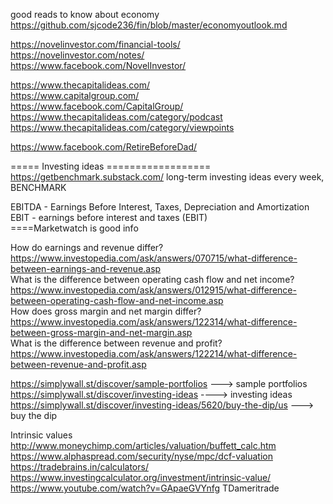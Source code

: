 
good reads to know  about economy     
https://github.com/sjcode236/fin/blob/master/economyoutlook.md    








https://novelinvestor.com/financial-tools/     
https://novelinvestor.com/notes/     
https://www.facebook.com/NovelInvestor/        


https://www.thecapitalideas.com/    
https://www.capitalgroup.com/     
https://www.facebook.com/CapitalGroup/     
https://www.thecapitalideas.com/category/podcast     
https://www.thecapitalideas.com/category/viewpoints     

   

https://www.facebook.com/RetireBeforeDad/     


===== Investing ideas ==================     
https://getbenchmark.substack.com/    long-term investing ideas every week, BENCHMARK    




EBITDA - Earnings Before Interest, Taxes, Depreciation and Amortization         
EBIT - earnings before interest and taxes (EBIT)  
====Marketwatch is good info    


How do earnings and revenue differ?     
https://www.investopedia.com/ask/answers/070715/what-difference-between-earnings-and-revenue.asp    
What is the difference between operating cash flow and net income?    
https://www.investopedia.com/ask/answers/012915/what-difference-between-operating-cash-flow-and-net-income.asp    
How does gross margin and net margin differ?      
https://www.investopedia.com/ask/answers/122314/what-difference-between-gross-margin-and-net-margin.asp   
What is the difference between revenue and profit?    
https://www.investopedia.com/ask/answers/122214/what-difference-between-revenue-and-profit.asp    


https://simplywall.st/discover/sample-portfolios     ---> sample portfolios    
https://simplywall.st/discover/investing-ideas   ----> investing ideas   
https://simplywall.st/discover/investing-ideas/5620/buy-the-dip/us  ---> buy the dip    


Intrinsic values    
http://www.moneychimp.com/articles/valuation/buffett_calc.htm    
https://www.alphaspread.com/security/nyse/mpc/dcf-valuation    
https://tradebrains.in/calculators/      
https://www.investingcalculator.org/investment/intrinsic-value/    
https://www.youtube.com/watch?v=GApaeGVYnfg    TDameritrade    




